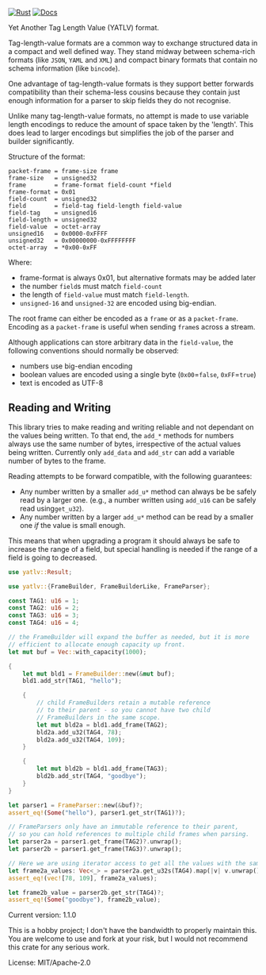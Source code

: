 [![Rust](https://github.com/rimasu/yatlv/actions/workflows/rust.yml/badge.svg)](https://github.com/rimasu/yatlv/actions/workflows/rust.yml)
[![Docs](https://docs.rs/yatlv/badge.svg)](https://docs.rs/yatlv)

Yet Another Tag Length Value (YATLV) format.

Tag-length-value formats are a common way to exchange structured data in a compact and
well defined way.  They stand midway between schema-rich formats (like `JSON`, `YAML` and `XML`)
and compact binary formats that contain no schema information (like `bincode`).

One advantage of tag-length-value formats is they support better forwards compatibility
than their schema-less cousins because they contain just enough information for a parser to
skip fields they do not recognise.

Unlike many tag-length-value formats, no attempt is made to use variable length
encodings to reduce the amount of space taken by the 'length'.  This does lead to larger
encodings but simplifies the job of the parser and builder significantly.

Structure of the format:
```abnf
packet-frame = frame-size frame
frame-size   = unsigned32
frame        = frame-format field-count *field
frame-format = 0x01
field-count  = unsigned32
field        = field-tag field-length field-value
field-tag    = unsigned16
field-length = unsigned32
field-value  = octet-array
unsigned16   = 0x0000-0xFFFF
unsigned32   = 0x00000000-0xFFFFFFFF
octet-array  = *0x00-0xFF
```
Where:

* frame-format is always 0x01, but alternative formats may be added later
* the number `field`s must match `field-count`
* the length of `field-value` must match `field-length`.
* `unsigned-16` and `unsigned-32` are encoded using big-endian.

The root frame can either be encoded as a `frame` or as a `packet-frame`.  Encoding
as a `packet-frame` is useful when sending `frame`s across a stream.

Although applications can store arbitrary data in the `field-value`, the following
conventions should normally be observed:

* numbers use big-endian encoding
* boolean values are encoded using a single byte (`0x00`=`false`, `0xFF`=`true`)
* text is encoded as UTF-8

## Reading and Writing

This library tries to make reading and writing reliable and not dependant on
the values being written.  To that end, the `add_*` methods for numbers always
use the same number of bytes, irrespective of the actual values being written.
Currently only `add_data` and `add_str` can add a variable number of bytes to the frame.

Reading attempts to be forward compatible, with the following guarantees:

* Any number written by a smaller `add_u*` method can always be be safely read by a larger one.
(e.g., a number written using `add_u16` can be safely read using`get_u32`).
* Any number written by a larger `add_u*` method can be read by a smaller one _if_ the value
is small enough.

This means that when upgrading a program it should always be safe to increase the range
of a field, but special handling is needed if the range of a field is going to decreased.

```rust
use yatlv::Result;

use yatlv::{FrameBuilder, FrameBuilderLike, FrameParser};

const TAG1: u16 = 1;
const TAG2: u16 = 2;
const TAG3: u16 = 3;
const TAG4: u16 = 4;

// the FrameBuilder will expand the buffer as needed, but it is more
// efficient to allocate enough capacity up front.
let mut buf = Vec::with_capacity(1000);

{
    let mut bld1 = FrameBuilder::new(&mut buf);
    bld1.add_str(TAG1, "hello");

    {
        // child FrameBuilders retain a mutable reference
        // to their parent - so you cannot have two child
        // FrameBuilders in the same scope.
        let mut bld2a = bld1.add_frame(TAG2);
        bld2a.add_u32(TAG4, 78);
        bld2a.add_u32(TAG4, 109);
    }

    {
        let mut bld2b = bld1.add_frame(TAG3);
        bld2b.add_str(TAG4, "goodbye");
    }
}

let parser1 = FrameParser::new(&buf)?;
assert_eq!(Some("hello"), parser1.get_str(TAG1)?);

// FrameParsers only have an immutable reference to their parent,
// so you can hold references to multiple child frames when parsing.
let parser2a = parser1.get_frame(TAG2)?.unwrap();
let parser2b = parser1.get_frame(TAG3)?.unwrap();

// Here we are using iterator access to get all the values with the same tag (TAG4)
let frame2a_values: Vec<_> = parser2a.get_u32s(TAG4).map(|v| v.unwrap()).collect();
assert_eq!(vec![78, 109], frame2a_values);

let frame2b_value = parser2b.get_str(TAG4)?;
assert_eq!(Some("goodbye"), frame2b_value);

```

Current version: 1.1.0

This is a hobby project; I don't have the bandwidth
to properly maintain this.  You are welcome to use
and fork at your risk, but I would not recommend this
crate for any serious work.



License: MIT/Apache-2.0

